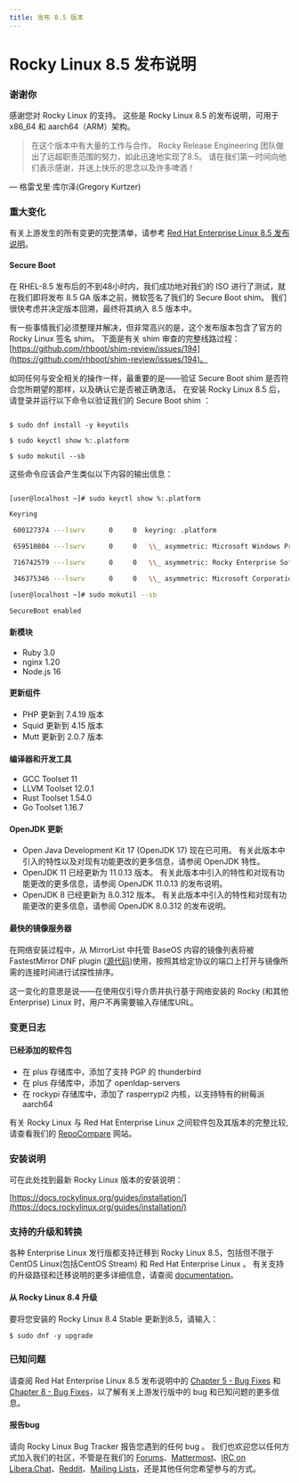 ```yaml
---
title: 发布 8.5 版本
---
```


# Rocky Linux 8.5 发布说明

### 谢谢你

感谢您对 Rocky Linux 的支持。 这些是 Rocky Linux 8.5 的发布说明，可用于 x86_64 和 aarch64（ARM）架构。
> 在这个版本中有大量的工作与合作。 Rocky Release Engineering 团队做出了远超职责范围的努力，如此迅速地实现了8.5。 请在我们第一时间向他们表示感谢，并送上快乐的思念以及许多啤酒！

— 格雷戈里·库尔泽(Gregory Kurtzer)


### 重大变化

有关上游发生的所有变更的完整清单，请参考 [Red Hat Enterprise Linux 8.5 发布说明](https://access.redhat.com/documentation/en-us/red_hat_enterprise_linux/8/html/8.5_release_notes/overview#overview-major-changes)。

#### **Secure Boot**

在 RHEL-8.5 发布后的不到48小时内，我们成功地对我们的 ISO 进行了测试，就在我们即将发布 8.5 GA 版本之前，微软签名了我们的 Secure Boot shim。 我们很快考虑并决定版本回溯，最终将其纳入 8.5 版本中。

有一些事情我们必须整理并解决，但非常高兴的是，这个发布版本包含了官方的 Rocky Linux 签名 shim。 下面是有关 shim 审查的完整线路过程：[https://github.com/rhboot/shim-review/issues/194](https://github.com/rhboot/shim-review/issues/194)。

如同任何与安全相关的操作一样，最重要的是——验证 Secure Boot shim 是否符合您所期望的那样，以及确认它是否被正确激活。 在安装 Rocky Linux 8.5 后，请登录并运行以下命令以验证我们的 Secure Boot shim ：

```

$ sudo dnf install -y keyutils

$ sudo keyctl show %:.platform

$ sudo mokutil --sb

```

这些命令应该会产生类似以下内容的输出信息：

```bash

[user@localhost ~]# sudo keyctl show %:.platform

Keyring

 600127374 ---lswrv      0     0  keyring: .platform

 659510804 ---lswrv      0     0   \\_ asymmetric: Microsoft Windows Production PCA 2011: a92902398e16c49778cd90f99e4f9ae17c55af53

 716742579 ---lswrv      0     0   \\_ asymmetric: Rocky Enterprise Software Foundation: Rocky Linux Secure Boot Root CA: 4c2c6bd7d64ee81581cab8e986661f65e2166fc4

 346375346 ---lswrv      0     0   \\_ asymmetric: Microsoft Corporation UEFI CA 2011: 13adbf4309bd82709c8cd54f316ed522988a1bd4

[user@localhost ~]# sudo mokutil --sb

SecureBoot enabled

```

#### 新模块

   * Ruby 3.0
   * nginx 1.20
   * Node.js 16

#### 更新组件

   * PHP 更新到 7.4.19 版本
   * Squid 更新到 4.15 版本
   * Mutt 更新到 2.0.7 版本

#### 编译器和开发工具

   * GCC Toolset 11
   * LLVM Toolset 12.0.1
   * Rust Toolset 1.54.0
   * Go Toolset 1.16.7

#### OpenJDK 更新

   * Open Java Development Kit 17 (OpenJDK 17) 现在已可用。 有关此版本中引入的特性以及对现有功能更改的更多信息，请参阅 OpenJDK 特性。
   * OpenJDK 11 已经更新为 11.0.13 版本。 有关此版本中引入的特性和对现有功能更改的更多信息，请参阅 OpenJDK 11.0.13 的发布说明。
   * OpenJDK 8 已经更新为 8.0.312 版本。 有关此版本中引入的特性和对现有功能更改的更多信息，请参阅 OpenJDK 8.0.312 的发布说明。

#### 最快的镜像服务器

在网络安装过程中，从 MirrorList 中托管 BaseOS 内容的镜像列表将被 FastestMirror DNF plugin ([源代码](https://github.com/rpm-software-management/yum-utils/blob/master/plugins/fastestmirror/fastestmirror.py))使用，按照其给定协议的端口上打开与镜像所需的连接时间进行试探性排序。

这一变化的意思是说——在使用仅引导介质并执行基于网络安装的 Rocky (和其他 Enterprise) Linux 时，用户不再需要输入存储库URL。

### 变更日志

#### 已经添加的软件包

   * 在 plus 存储库中，添加了支持 PGP 的 thunderbird
   * 在 plus 存储库中，添加了 openldap-servers
   * 在 rockypi 存储库中，添加了 rasperrypi2 内核，以支持特有的树莓派 aarch64

有关 Rocky Linux 与 Red Hat Enterprise Linux 之间软件包及其版本的完整比较, 请查看我们的 [RepoCompare](https://repocompare.rockylinux.org) 网站。

### 安装说明

可在此处找到最新 Rocky Linux 版本的安装说明：

[https://docs.rockylinux.org/guides/installation/](https://docs.rockylinux.org/guides/installation/)

### 支持的升级和转换

各种 Enterprise Linux 发行版都支持迁移到 Rocky Linux 8.5，包括但不限于 CentOS Linux(包括CentOS Stream) 和 Red Hat Enterprise Linux 。 有关支持的升级路径和迁移说明的更多详细信息，请查阅 [documentation](https://docs.rockylinux.org/guides/migrate2rocky/)。

#### 从 Rocky Linux 8.4 升级

要将您安装的 Rocky Linux 8.4 Stable 更新到8.5，请输入：

```
$ sudo dnf -y upgrade
```

### 已知问题

请查阅 Red Hat Enterprise Linux 8.5 发布说明中的 [Chapter 5 - Bug Fixes](https://access.redhat.com/documentation/en-us/red_hat_enterprise_linux/8/html/8.5_release_notes/bug_fixes) 和 [Chapter 8 - Bug Fixes](https://access.redhat.com/documentation/en-us/red_hat_enterprise_linux/8/html/8.5_release_notes/known-issues)，以了解有关上游发行版中的 bug 和已知问题的更多信息。

#### 报告bug

请向 Rocky Linux Bug Tracker 报告您遇到的任何 bug 。 我们也欢迎您以任何方式加入我们的社区，不管是在我们的 [Forums](https://forums.rockylinux.org)、[Mattermost](https://chat.rockylinux.org)、[IRC on Libera.Chat](irc://irc.liberachat/rockylinux)、[Reddit](https://reddit.com/r/rockylinux)、[Mailing Lists](https://lists.resf.org)，还是其他任何您希望参与的方式。

